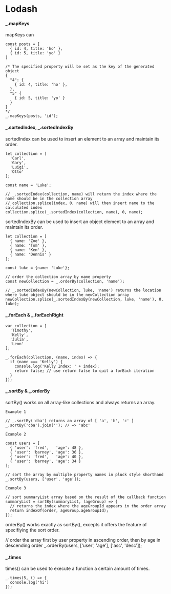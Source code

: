 # Lodash

#### _.mapKeys

mapKeys can 

```
const posts = [
  { id: 4, title: 'ho' },
  { id: 5, title: 'yo' }
]

/* The specified property will be set as the key of the generated object
{
  "4": {
    { id: 4, title: 'ho' },
  },
  "5" {
    { id: 5, title: 'yo' }
  }
}
*/
_.mapKeys(posts, 'id');
```

#### _.sortedIndex, _.sortedIndexBy

sortedIndex can be used to insert an element to an array and maintain its order.

```
let collection = [
  'Carl',
  'Gary',
  'Luigi',
  'Otto'
];

const name = 'Luke';

// _.sortedIndex(collection, name) will return the index where the name should be in the collection array
// collection.splice(index, 0, name) will then insert name to the calculated index
collection.splice(_.sortedIndex(collection, name), 0, name);
```

sortedIndexBy can be used to insert an object element to an array and maintain its order.

```
let collection = [
  { name: 'Zoe' },
  { name: 'Tom' },
  { name: 'Ken' },
  { name: 'Dennis' }
];

const luke = {name: 'Luke'};

// order the collection array by name property
const newCollection = _.orderBy(collection, 'name');

// _.sortedIndexBy(newCollection, luke, 'name') returns the location where luke object should be in the newCollection array
newCollection.splice(_.sortedIndexBy(newCollection, luke, 'name'), 0, luke);
```

#### _.forEach & _.forEachRight

```
var collection = [
  'Timothy',
  'Kelly',
  'Julia',
  'Leon'
];

_.forEach(collection, (name, index) => {
  if (name === 'Kelly') {
    console.log('Kelly Index: ' + index);
    return false; // use return false to quit a forEach iteration
  }
});
```

#### _.sortBy & _.orderBy

sortBy() works on all array-like collections and always returns an array.

```
Example 1

// _.sortBy('cba') returns an array of [ 'a', 'b', 'c' ]
_.sortBy('cba').join(''); // => 'abc'

Example 2

const users = [
  { 'user': 'fred',   'age': 48 },
  { 'user': 'barney', 'age': 36 },
  { 'user': 'fred',   'age': 40 },
  { 'user': 'barney', 'age': 34 }
];

// sort the array by multiple property names in pluck style shorthand
_.sortBy(users, ['user', 'age']);

Example 3

// sort summaryList array based on the result of the callback function
summaryList = sortBy(summaryList, (ageGroup) => {
  // returns the index where the ageGroupId appears in the order array
  return indexOf(order, ageGroup.ageGroupId);
});
```

orderBy() works exactly as sortBy(), excepts it offers the feature of specifiying the sort order.

// order the array first by user property in ascending order, then by age in descending order
_.orderBy(users, ['user', 'age'], ['asc', 'desc']);

#### _.times

times() can be used to execute a function a certain amount of times.

```
_.times(5, () => {
  console.log('hi')
});
```
